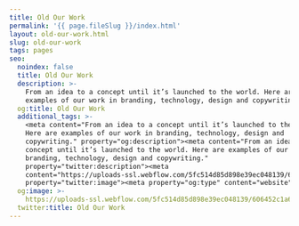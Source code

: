```yaml
---
title: Old Our Work
permalink: '{{ page.fileSlug }}/index.html'
layout: old-our-work.html
slug: old-our-work
tags: pages
seo:
  noindex: false
  title: Old Our Work
  description: >-
    From an idea to a concept until it’s launched to the world. Here are
    examples of our work in branding, technology, design and copywriting.
  og:title: Old Our Work
  additional_tags: >-
    <meta content="From an idea to a concept until it’s launched to the world.
    Here are examples of our work in branding, technology, design and
    copywriting." property="og:description"><meta content="From an idea to a
    concept until it’s launched to the world. Here are examples of our work in
    branding, technology, design and copywriting."
    property="twitter:description"><meta
    content="https://uploads-ssl.webflow.com/5fc514d85d898e39ec048139/606452c1a6a39363b72425a5_Onda_Thumbnail.png"
    property="twitter:image"><meta property="og:type" content="website">
  og:image: >-
    https://uploads-ssl.webflow.com/5fc514d85d898e39ec048139/606452c1a6a39363b72425a5_Onda_Thumbnail.png
  twitter:title: Old Our Work
---
```



